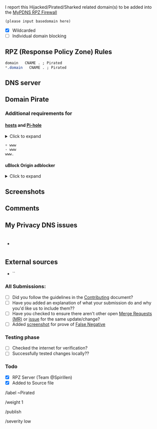 I report this Hijacked/Pirated/Sharked related domain(s) to be added into the [MyPDNS RPZ Firewall][mpdrf]

```
(please input basedomain here)
```

- [X] Wildcarded
- [ ] Individual domain blocking

## RPZ (Response Policy Zone) Rules

```css
domain   CNAME . ; Pirated
*.domain   CNAME . ; Pirated
```

## DNS server


## Domain Pirate


### Additional requirements for

#### [hosts] and [Pi-hole]
<details><summary>Click to expand</summary>

```css
NULL
```

</details>

```css
+ www
- www
www.
```

#### uBlock Origin adblocker
<details><summary>Click to expand</summary>

```css
N/A
```

</details>


## Screenshots


## Comments
<!-- comments like a specific url to see contents -->

## My Privacy DNS issues

- #

## External sources
<!-- If you found this domain on another issueboard -->
- ``


### All Submissions:
- [ ] Did you follow the guidelines in the [Contributing](CONTRIBUTING.md)
	  document?
- [ ] Have you added an explanation of what your submission do and why you'd
	  like us to include them??
- [ ] Have you checked to ensure there aren't other open
      [Merge Requests (MR)][MR] or [issue] for the same update/change?
- [ ] Added [screenshot] for prove of [False Negative][FN]

### Testing phase
- [ ] Checked the internet for verification?
- [ ] Successfully tested changes locally??

### Todo
- [X] RPZ Server (Team \@Spirillen)
- [X] Added to Source file

/label ~Pirated

/weight 1

/publish

/severity low

[FN]: https://mypdns.org/MypDNS/support/-/wikis/False-Negative "About False Positive"
[hosts]: https://mypdns.org/mypdns/support/-/wikis/dns/DnsHosts "Hosts files a outdated blacklist format"
[issue]: https://mypdns.org/my-privacy-dns/matrix/-/issues "My Privacy DNS Domain records"
[mpdrf]: https://mypdns.org/my-privacy-dns/matrix/-/tree/master/source/porn_filters "My Privacy DNS RPZ Parental Firewall Filter"
[MR]: https://mypdns.org/my-privacy-dns/matrix/-/merge_requests "My Privacy DNS Merge Requests"
[Pi-hole]: https://mypdns.org/my-privacy-dns/matrix/-/blob/master/source/porn_filters/README.md#pi-hole "What is Pi-hole and it limitations"
[screenshot]: https://mypdns.org/MypDNS/support/-/wikis/Screenshot "What is a screenshot"
